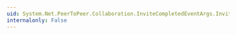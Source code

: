```yaml
---
uid: System.Net.PeerToPeer.Collaboration.InviteCompletedEventArgs.InviteResponse
internalonly: False
---
```

